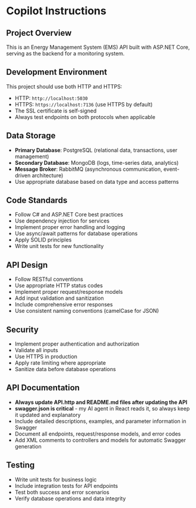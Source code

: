# Copilot Instructions

## Project Overview
This is an Energy Management System (EMS) API built with ASP.NET Core, serving as the backend for a monitoring system.

## Development Environment
This project should use both HTTP and HTTPS:
- HTTP: `http://localhost:5030`
- HTTPS: `https://localhost:7136` (use HTTPS by default)
- The SSL certificate is self-signed
- Always test endpoints on both protocols when applicable

## Data Storage
- **Primary Database**: PostgreSQL (relational data, transactions, user management)
- **Secondary Database**: MongoDB (logs, time-series data, analytics)
- **Message Broker**: RabbitMQ (asynchronous communication, event-driven architecture)
- Use appropriate database based on data type and access patterns

## Code Standards
- Follow C# and ASP.NET Core best practices
- Use dependency injection for services
- Implement proper error handling and logging
- Use async/await patterns for database operations
- Apply SOLID principles
- Write unit tests for new functionality

## API Design
- Follow RESTful conventions
- Use appropriate HTTP status codes
- Implement proper request/response models
- Add input validation and sanitization
- Include comprehensive error responses
- Use consistent naming conventions (camelCase for JSON)

## Security
- Implement proper authentication and authorization
- Validate all inputs
- Use HTTPS in production
- Apply rate limiting where appropriate
- Sanitize data before database operations

## API Documentation
- **Always update API.http and README.md files after updating the API**
- **swagger.json is critical** - my AI agent in React reads it, so always keep it updated and explanatory
- Include detailed descriptions, examples, and parameter information in Swagger
- Document all endpoints, request/response models, and error codes
- Add XML comments to controllers and models for automatic Swagger generation

## Testing
- Write unit tests for business logic
- Include integration tests for API endpoints
- Test both success and error scenarios
- Verify database operations and data integrity